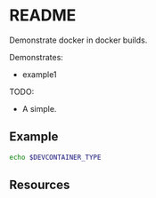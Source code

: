 # README

Demonstrate docker in docker builds.  

Demonstrates:

* example1  

TODO:

* A simple.  

## Example

```sh
echo $DEVCONTAINER_TYPE
```

## Resources

